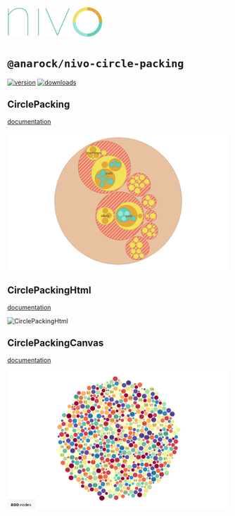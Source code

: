 <a href="https://nivo.rocks"><img alt="nivo" src="https://raw.githubusercontent.com/plouc/nivo/master/nivo.png" width="216" height="68"/></a>

# `@anarock/nivo-circle-packing`

[![version](https://img.shields.io/npm/v/@anarock/nivo-circle-packing?style=for-the-badge)](https://www.npmjs.com/package/@anarock/nivo-circle-packing)
[![downloads](https://img.shields.io/npm/dm/@anarock/nivo-circle-packing?style=for-the-badge)](https://www.npmjs.com/package/@anarock/nivo-circle-packing)

## CirclePacking

[documentation](http://nivo.rocks/circle-packing/)

![CirclePacking](https://raw.githubusercontent.com/plouc/nivo/master/website/src/assets/captures/circle-packing.png)

## CirclePackingHtml

[documentation](http://nivo.rocks/circle-packing/html/)

![CirclePackingHtml](https://raw.githubusercontent.com/plouc/nivo/master/website/src/assets/captures/circle-packing-html.png)

## CirclePackingCanvas

[documentation](http://nivo.rocks/circle-packing/canvas/)

![CirclePackingCanvas](https://raw.githubusercontent.com/plouc/nivo/master/website/src/assets/captures/circle-packing-canvas.png)

